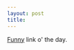 ```yaml
---
layout: post
title: 
---
```


<a href="http://dreamtank.waferbaby.com/askmrralph/">Funny</a> link o' the day.
